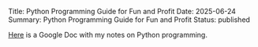 Title: Python Programming Guide for Fun and Profit
Date: 2025-06-24
Summary: Python Programming Guide for Fun and Profit
Status: published

[Here](https://docs.google.com/document/d/1Uhvhn3kKvMapFl6RtKTIvqEbYUrqo_i1tx1qEP3OiFQ/edit?usp=sharing) is a Google Doc with my notes on Python programming.
